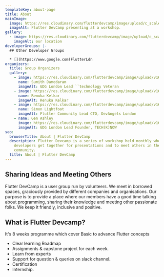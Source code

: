 ```yaml
---
templateKey: about-page
title: About
mainImage:
  image: https://res.cloudinary.com/flutterdevcamp/image/upload/c_scale,w_400/v1661175580/flutterdevcamp/venue_basement_2_tjevwz.jpg
  imageAlt: Flutter DevCamp presenting at a workshop.
gallery:
  - image: https://res.cloudinary.com/flutterdevcamp/image/upload/c_scale,w_400/v1661175575/flutterdevcamp/venue_basement_1_z98zdq.jpg
    imageAlt: our location
developerGroups: |-
  ## Other Developer Groups

  * [](https://www.google.com)FlutterLdn
organizers:
  title: Group Organizers
  gallery:
    - image: https://res.cloudinary.com/flutterdevcamp/image/upload/v1662221439/flutterdevcamp/mentors/Sumith_Damodaran_org_iiselr.webp
      name: Sumith Damodaran
      imageAlt: GDG London Lead ``technology Veteran
    - image: https://res.cloudinary.com/flutterdevcamp/image/upload/v1662221439/flutterdevcamp/mentors/Renuka__Kelkar_org_qkk2ps.webp
      name: Renuka Kelkar
      imageAlt: Renuka Kelkar
    - image: https://res.cloudinary.com/flutterdevcamp/image/upload/v1662221565/flutterdevcamp/mentors/Simon_Lightfoot_org_kel9p8.webp
      name: Simon Lightfoot
      imageAlt: Flutter Community Lead CTO, DevAngels London
    - name: Gen Ashley
      image: https://res.cloudinary.com/flutterdevcamp/image/upload/v1662221439/flutterdevcamp/mentors/Gen_Ashley_org_imlbzd.webp
      imageAlt: GDG London Lead Founder, TECH(K)NOW
seo:
  browserTitle: About | Flutter DevCamp
  description: Flutter Devcamp is a series of workshop held monthly where
    developers get together for presentations and to meet others in the
    community.
  title: About | Flutter DevCamp
---
```

## Sharing Ideas and Meeting Others

Flutter DevCamp is a user group run by volunteers. We meet in borrowed spaces, graciously provided by different companies and organisations. Our purpose is to provide a place where our members have a good time talking about programming, sharing their knowledge and meeting other passionate folks. We keep it friendly, inclusive and positive.

## What is Flutter Devcamp?

It's 8 weeks programme which cover Basic to
advance Flutter concepts

- Clear learning Roadmap
- Assignments & capstone project for each week.
- Learn from experts
- Support for question & queries on slack channel.
- Certification
- Internship.